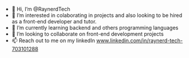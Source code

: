 - 👋 Hi, I’m @RaynerdTech
- 👀 I’m interested in colaborating in projects and also looking to be hired as a front-end developer and tutor.
- 🌱 I’m currently learning backend and others programming languages
- 💞️ I’m looking to collaborate on front-end development projects
- 📫 Reach out to me on my linkedIn www.linkedin.com/in/raynerd-tech-703101288

<!---
RaynerdTech/RaynerdTech is a ✨ special ✨ repository because its `README.md` (this file) appears on your GitHub profile.
You can click the Preview link to take a look at your changes.
--->
